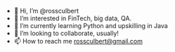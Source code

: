 - 👋 Hi, I’m @rossculbert
- 👀 I’m interested in FinTech, big data, QA. 
- 🌱 I’m currently learning Python and upskilling in Java
- 💞️ I’m looking to collaborate, usually!
- 📫 How to reach me rossculbert@gmail.com

<!---
rossculbert/rossculbert is a ✨ special ✨ repository because its `README.md` (this file) appears on your GitHub profile.
You can click the Preview link to take a look at your changes.
--->
